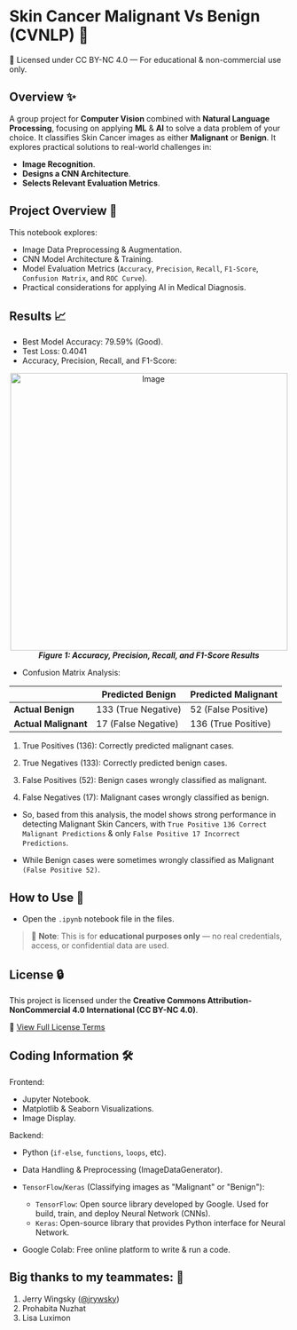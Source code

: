 # Skin Cancer Malignant Vs Benign (CVNLP) 🦠

📄 Licensed under CC BY-NC 4.0 — For educational & non-commercial use only.

## Overview ✨

A group project for **Computer Vision** combined with **Natural Language Processing**, focusing on applying **ML** & **AI** to solve a data problem of your choice. It classifies Skin Cancer images as either **Malignant** or **Benign**. It explores practical solutions to real-world challenges in:
- **Image Recognition**.
- **Designs a CNN Architecture**.
- **Selects Relevant Evaluation Metrics**.

## Project Overview 📌

This notebook explores:
- Image Data Preprocessing & Augmentation.
- CNN Model Architecture & Training.
- Model Evaluation Metrics (`Accuracy`, `Precision`, `Recall`, `F1-Score`, `Confusion Matrix`, and `ROC Curve`).
- Practical considerations for applying AI in Medical Diagnosis.

## Results 📈
- Best Model Accuracy: 79.59% (Good).
- Test Loss: 0.4041
- Accuracy, Precision, Recall, and F1-Score:

<p align="center">
<img src="https://github.com/user-attachments/assets/2755f03c-7991-4a22-bcd0-1b4b2c812134" alt="Image" width="500"/>
<br/>
<strong><em>Figure 1: Accuracy, Precision, Recall, and F1-Score Results</em></strong>
</p>

- Confusion Matrix Analysis:

|                      | **Predicted Benign** | **Predicted Malignant** |
|----------------------|----------------------|---------------------|
| **Actual Benign**    | 133 (True Negative)  | 52 (False Positive) |
| **Actual Malignant** | 17 (False Negative)  | 136 (True Positive) |

1. True Positives (136):
Correctly predicted malignant cases.

2. True Negatives (133):
Correctly predicted benign cases.

3. False Positives (52):
Benign cases wrongly classified as malignant.

4. False Negatives (17):
Malignant cases wrongly classified as benign.

- So, based from this analysis, the model shows strong performance in detecting Malignant Skin Cancers, with `True Positive 136 Correct Malignant Predictions` & only `False Positive 17 Incorrect Predictions`.

- While Benign cases were sometimes wrongly classified as Malignant `(False Positive 52)`.

## How to Use 🚀 
- Open the `.ipynb` notebook file in the files.

> 📁 **Note**: This is for **educational purposes only** — no real credentials, access, or confidential data are used.

## License 🔒 
This project is licensed under the **Creative Commons Attribution-NonCommercial 4.0 International (CC BY-NC 4.0)**.  

🔗 [View Full License Terms](https://creativecommons.org/licenses/by-nc/4.0/)

## Coding Information 🛠
Frontend:
- Jupyter Notebook.
- Matplotlib & Seaborn Visualizations.
- Image Display.

Backend:
- Python (`if-else`, `functions`, `loops`, etc).
- Data Handling & Preprocessing (ImageDataGenerator).

- `TensorFlow`/`Keras` (Classifying images as "Malignant" or "Benign"):
  - `TensorFlow`: Open source library developed by Google. Used for build, train, and deploy Neural Network (CNNs).
  - `Keras`: Open-source library that provides Python interface for Neural Network.

- Google Colab: Free online platform to write & run a code.

## Big thanks to my teammates: 🙌
1. Jerry Wingsky ([@jrywsky](https://linktr.ee/JerryWingsky))
2. Prohabita Nuzhat
3. Lisa Luximon

